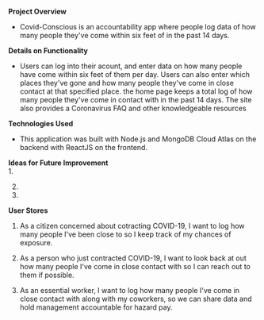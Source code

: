 **Project Overview**  
- Covid-Conscious is an accountability app where people log data of how many people they've come within six feet of in the past 14 days.   

**Details on Functionality**
- Users can log into their acount, and enter data on how many people have come within six feet of them per day. Users can also enter which places they've gone and how many people they've come in close contact at that specified place. the home page keeps a total log of how many people they've come in contact with in the past 14 days. The site also provides a Coronavirus FAQ and other knowledgeable resources

**Technologies Used**  
- This application was built with Node.js and MongoDB Cloud Atlas on the backend with ReactJS on the frontend. 

**Ideas for Future Improvement**  
1.   

2.   

3.    
 
**User Stores**  
1.  As a citizen concerned about cotracting COVID-19, I want to log how many people I've been close to so I keep track of my chances of exposure.  

2.  As a person who just contracted COVID-19, I want to look back at out how many people I've come in close contact with so I can reach out to them if possible.  

3.  As an essential worker, I want to log how many people I've come in close contact with along with my coworkers, so we can share data and hold management accountable for hazard pay.  